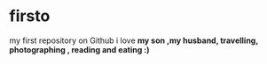# firsto
my first repository on Github
i love <b> my son ,my husband, travelling, photographing , reading and eating  :) </b>
